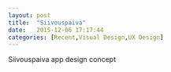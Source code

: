 ```yaml
---
layout: post
title:  "Siivouspaiva"
date:   2015-12-06 17:17:44
categories: [Recent,Visual Design,UX Design]
---
```


Siivouspaiva app design concept